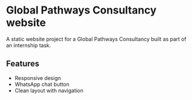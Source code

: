 # Global Pathways Consultancy website

A static website project for a  Global Pathways Consultancy built as part of an internship task.

## Features
- Responsive design
- WhatsApp chat button
- Clean layout with navigation
